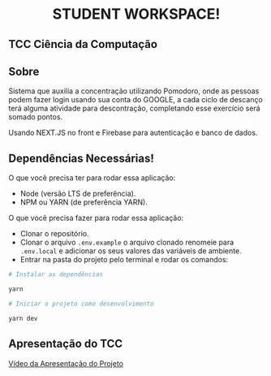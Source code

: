<h1 align="center">STUDENT WORKSPACE!</h1>
<h2 align="left">TCC Ciência da Computação</h2>

## Sobre
Sistema que auxilia a concentração utilizando Pomodoro, onde as pessoas podem
fazer login usando sua conta do GOOGLE, a cada ciclo de descanço terá
alguma atividade para descontração, completando esse exercício será somado pontos.

Usando NEXT.JS no front e Firebase para autenticação e banco de dados.

## Dependências Necessárias!
O que você precisa ter para rodar essa aplicação:
- Node (versão LTS de preferência).
- NPM ou YARN (de preferência YARN).

O que você precisa fazer para rodar essa aplicação:
- Clonar o repositório.
- Clonar o arquivo `.env.example` o arquivo clonado renomeie para `.env.local` e adicionar os seus valores das variáveis de ambiente.
- Entrar na pasta do projeto pelo terminal e rodar os comandos:

```bash
# Instalar as dependências

yarn
```
```bash
# Iniciar o projeto como desenvolvimento

yarn dev
```

## Apresentação do TCC
[Vídeo da Apresentação do Projeto](https://www.youtube.com/watch?v=9UDyiryHHmU)

<!-- This is a [Next.js](https://nextjs.org/) project bootstrapped with [`create-next-app`](https://github.com/vercel/next.js/tree/canary/packages/create-next-app).

## Getting Started

First, run the development server:

```bash
npm run dev
# or
yarn dev
```

Open [http://localhost:3000](http://localhost:3000) with your browser to see the result.

You can start editing the page by modifying `pages/index.tsx`. The page auto-updates as you edit the file.

[API routes](https://nextjs.org/docs/api-routes/introduction) can be accessed on [http://localhost:3000/api/hello](http://localhost:3000/api/hello). This endpoint can be edited in `pages/api/hello.ts`.

The `pages/api` directory is mapped to `/api/*`. Files in this directory are treated as [API routes](https://nextjs.org/docs/api-routes/introduction) instead of React pages.

## Learn More

To learn more about Next.js, take a look at the following resources:

- [Next.js Documentation](https://nextjs.org/docs) - learn about Next.js features and API.
- [Learn Next.js](https://nextjs.org/learn) - an interactive Next.js tutorial.

You can check out [the Next.js GitHub repository](https://github.com/vercel/next.js/) - your feedback and contributions are welcome!

## Deploy on Vercel

The easiest way to deploy your Next.js app is to use the [Vercel Platform](https://vercel.com/new?utm_medium=default-template&filter=next.js&utm_source=create-next-app&utm_campaign=create-next-app-readme) from the creators of Next.js.

Check out our [Next.js deployment documentation](https://nextjs.org/docs/deployment) for more details. -->

